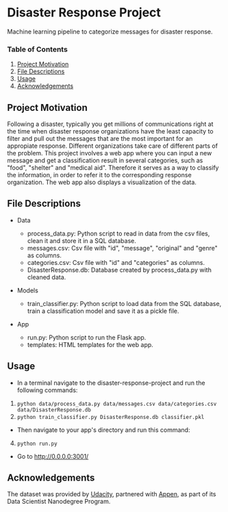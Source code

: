 # Disaster Response Project
Machine learning pipeline to categorize messages for disaster response.

### Table of Contents

1. [Project Motivation](#motivation)
2. [File Descriptions](#files)
3. [Usage](#usage)
4. [Acknowledgements](#acknowledgements)

## Project Motivation <a name="motivation"></a>

Following a disaster, typically you get millions of communications right at the time when disaster response organizations have the least capacity to filter and pull out the messages that are the most important for an appropiate response. Different organizations take care of different parts of the problem.
This project involves a web app where you can input a new message and get a classification result in several categories, such as "food", "shelter" and "medical aid". Therefore it serves as a way to classify the information, in order to refer it to the corresponding response organization. The web app also displays a visualization of the data. 

## File Descriptions <a name="files"></a>

- Data
  - process_data.py: Python script to read in data from the csv files, clean it and store it in a SQL database.
  - messages.csv: Csv file with "id", "message", "original" and "genre" as columns.
  - categories.csv: Csv file with "id" and "categories" as columns.
  - DisasterResponse.db: Database created by process_data.py with cleaned data.
  
- Models
  - train_classifier.py: Python script to load data from the SQL database, train a classification model and save it as a pickle file.

- App
  - run.py: Python script to run the Flask app.
  - templates: HTML templates for the web app.


## Usage <a name="usage"></a>
 
- In a terminal navigate to the disaster-response-project and run the following commands:
1. `python data/process_data.py data/messages.csv data/categories.csv data/DisasterResponse.db`
2. `python train_classifier.py DisasterResponse.db classifier.pkl`

- Then navigate to your app's directory and run this command:
4. `python run.py`

- Go to http://0.0.0.0:3001/


## Acknowledgements <a name="acknowledgements"></a>

The dataset was provided by [Udacity](https://www.udacity.com/), partnered with [Appen](https://appen.com/), as part of its Data Scientist Nanodegree Program.


